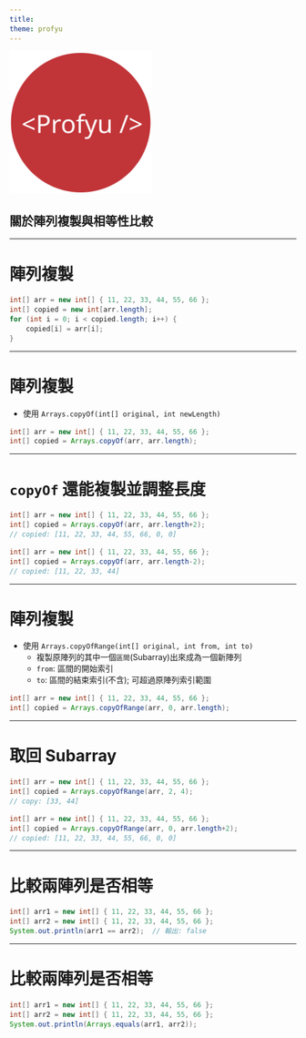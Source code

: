 ```yaml
---
title:  
theme: profyu
---
```


<!-- .slide: data-background="assets/background.png" -->
<img style='border:none;background:none;box-shadow:none;' src='assets/logo.svg' width="250"/>

## 關於陣列複製與相等性比較

---

# 陣列複製

```java
int[] arr = new int[] { 11, 22, 33, 44, 55, 66 };
int[] copied = new int[arr.length];
for (int i = 0; i < copied.length; i++) {
    copied[i] = arr[i];
}
```

---

# 陣列複製

* 使用 `Arrays.copyOf(int[] original, int newLength)`

```java
int[] arr = new int[] { 11, 22, 33, 44, 55, 66 };
int[] copied = Arrays.copyOf(arr, arr.length);
```

---

# `copyOf` 還能複製並調整長度

```java
int[] arr = new int[] { 11, 22, 33, 44, 55, 66 };
int[] copied = Arrays.copyOf(arr, arr.length+2);
// copied: [11, 22, 33, 44, 55, 66, 0, 0]
```

```java
int[] arr = new int[] { 11, 22, 33, 44, 55, 66 };
int[] copied = Arrays.copyOf(arr, arr.length-2);
// copied: [11, 22, 33, 44]
```

---

# 陣列複製

* 使用 `Arrays.copyOfRange(int[] original, int from, int to)`
  * 複製原陣列的其中一個`區間`(Subarray)出來成為一個新陣列
  * `from`: 區間的開始索引
  * `to`: 區間的結束索引(不含); 可超過原陣列索引範圍

```java
int[] arr = new int[] { 11, 22, 33, 44, 55, 66 };
int[] copied = Arrays.copyOfRange(arr, 0, arr.length);
```

---

# 取回 Subarray

```java
int[] arr = new int[] { 11, 22, 33, 44, 55, 66 };
int[] copied = Arrays.copyOfRange(arr, 2, 4);
// copy: [33, 44]
```

```java
int[] arr = new int[] { 11, 22, 33, 44, 55, 66 };
int[] copied = Arrays.copyOfRange(arr, 0, arr.length+2);
// copied: [11, 22, 33, 44, 55, 66, 0, 0]
```

---

# 比較兩陣列是否相等

```java
int[] arr1 = new int[] { 11, 22, 33, 44, 55, 66 };
int[] arr2 = new int[] { 11, 22, 33, 44, 55, 66 };
System.out.println(arr1 == arr2);  // 輸出: false
```

---

# 比較兩陣列是否相等

```java
int[] arr1 = new int[] { 11, 22, 33, 44, 55, 66 };
int[] arr2 = new int[] { 11, 22, 33, 44, 55, 66 };
System.out.println(Arrays.equals(arr1, arr2));
```